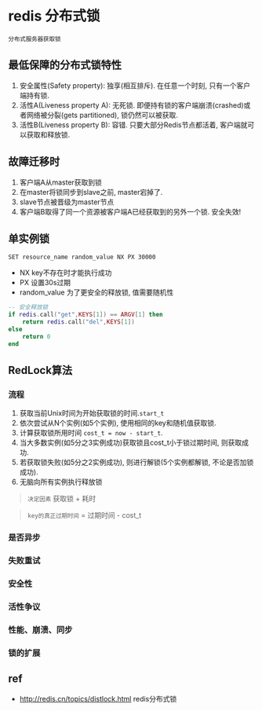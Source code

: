 # redis 分布式锁

    分布式服务器获取锁

## 最低保障的分布式锁特性

1. 安全属性(Safety property): 独享(相互排斥). 在任意一个时刻, 只有一个客户端持有锁.
2. 活性A(Liveness property A): 无死锁. 即便持有锁的客户端崩溃(crashed)或者网络被分裂(gets partitioned), 锁仍然可以被获取.
3. 活性B(Liveness property B): 容错. 只要大部分Redis节点都活着, 客户端就可以获取和释放锁.

## 故障迁移时

1. 客户端A从master获取到锁
2. 在master将锁同步到slave之前, master宕掉了.
3. slave节点被晋级为master节点
4. 客户端B取得了同一个资源被客户端A已经获取到的另外一个锁. 安全失效!

## 单实例锁

`SET resource_name random_value NX PX 30000`

- NX key不存在时才能执行成功
- PX 设置30s过期
- random_value 为了更安全的释放锁, 值需要随机性


```lua
-- 安全释放锁
if redis.call("get",KEYS[1]) == ARGV[1] then
    return redis.call("del",KEYS[1])
else
    return 0
end
```

## RedLock算法

### 流程

1. 获取当前Unix时间为开始获取锁的时间.`start_t`
2. 依次尝试从N个实例(如5个实例), 使用相同的key和随机值获取锁.
3. 计算获取锁所用时间 `cost_t = now - start_t`.
4. 当大多数实例(如5分之3实例成功)获取锁且cost_t小于锁过期时间, 则获取成功.
5. 若获取锁失败(如5分之2实例成功), 则进行解锁(5个实例都解锁, 不论是否加锁成功).
6. 无脑向所有实例执行释放锁

> `决定因素` 获取锁 + 耗时

> `key的真正过期时间` = 过期时间 - cost_t

### 是否异步

### 失败重试

### 安全性

### 活性争议

### 性能、崩溃、同步

### 锁的扩展

## ref

- <http://redis.cn/topics/distlock.html> redis分布式锁

